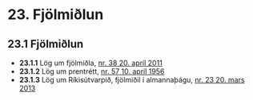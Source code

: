 # 23. Fjölmiðlun

## 23.1 Fjölmiðlun

* __23.1.1__ Lög um fjölmiðla, [nr. 38 20. apríl 2011](2011038.md)
* __23.1.2__ Lög um prentrétt, [nr. 57 10. apríl 1956](1956057.md)
* __23.1.3__ Lög um Ríkisútvarpið, fjölmiðil í almannaþágu, [nr. 23 20. mars 2013](2013023.md)

